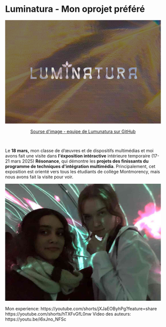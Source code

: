 # Luminatura - Mon oprojet préféré

<p align="center">
  <img src="medias/logo.png">
</p> 
<p align="center"><a href="https://miaou-mafia.github.io/projet-luminatura/#/">Sourse d'image - equipe de Lumunatura sur GitHub</a> </p> <br>

Le **18 mars,** mon classe de d’œuvres et de dispositifs multimédias et moi avons fait une visite dans **l'éxposition intéractive** intérieure temporaire (17-21 mars 2025) **Résonance**, qui démontre les **projets des finissants du programme de techniques d'intégration multimédia**. Principalement, cet exposition est orienté vers tous les étudiants de collège Montmorency, mais nous avons fait la visite pour voir.
<p align="center">
  <img src="medias/moi_et_rada.jpg">
</p> 
Mon experience: https://youtube.com/shorts/jXJaEOByhPg?feature=share 
https://youtube.com/shorts/hTXFvGfL0nw
Video des auteurs: https://youtu.be/i6xJno_NFSc
